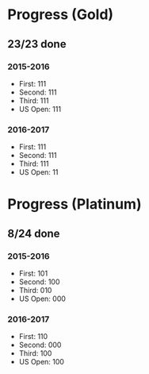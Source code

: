 # Progress (Gold)
## 23/23 done
### 2015-2016
* First: 111
* Second: 111
* Third: 111
* US Open: 111

### 2016-2017
* First: 111
* Second: 111
* Third: 111
* US Open: 11

# Progress (Platinum)
## 8/24 done
### 2015-2016
* First: 101
* Second: 100
* Third: 010
* US Open: 000

### 2016-2017
* First: 110
* Second: 000
* Third: 100
* US Open: 100
